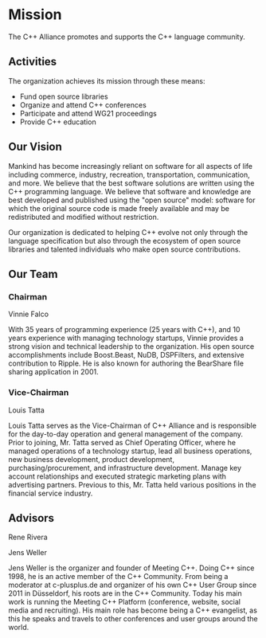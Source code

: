 ﻿# Mission

The C++ Alliance promotes and supports the C++ language community.

## Activities

The organization achieves its mission through these means:

* Fund open source libraries
* Organize and attend C++ conferences
* Participate and attend WG21 proceedings
* Provide C++ education

## Our Vision

Mankind has become increasingly reliant on software for all aspects
of life including commerce, industry, recreation, transportation,
communication, and more. We believe that the best software solutions
are written using the C++ programming language. We believe that
software and knowledge are best developed and published using the
"open source" model: software for which the original source code
is made freely available and may be redistributed and modified
without restriction.

Our organization is dedicated to helping C++ evolve not only through
the language specification but also through the ecosystem of open
source libraries and talented individuals who make open source
contributions.

## Our Team

### Chairman

Vinnie Falco

With 35 years of programming experience (25 years with C++), and
10 years experience with managing technology startups, Vinnie provides
a strong vision and technical leadership to the organization. His
open source accomplishments include Boost.Beast, NuDB, DSPFilters,
and extensive contribution to Ripple. He is also known for authoring
the BearShare file sharing application in 2001.

### Vice-Chairman

Louis Tatta

Louis Tatta serves as the Vice-Chairman of C++ Alliance and is responsible
for the day-to-day operation and general management of the company.  Prior
to joining, Mr. Tatta served as Chief Operating Officer, where
he managed operations of a technology startup, lead all business operations,
new business development, product development, purchasing/procurement, and
infrastructure development.  Manage key account relationships and executed
strategic marketing plans with advertising partners.  Previous to this,
Mr. Tatta held various positions in the financial service industry.

## Advisors

Rene Rivera

Jens Weller

Jens Weller is the organizer and founder of Meeting C++. Doing C++
since 1998, he is an active member of the C++ Community. From being
a moderator at c-plusplus.de and organizer of his own C++ User Group
since 2011 in Düsseldorf, his roots are in the C++ Community. Today
his main work is running the Meeting C++ Platform (conference, website,
social media and recruiting). His main role has become being a C++
evangelist, as this he speaks and travels to other conferences and user
groups around the world.
